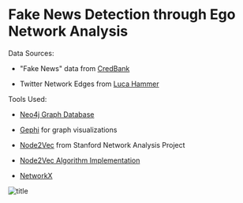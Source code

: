 # Fake News Detection through Ego Network Analysis
Data Sources:

* "Fake News" data from [CredBank](http://compsocial.github.io/CREDBANK-data/)

* Twitter Network Edges from [Luca Hammer](https://github.com/lucahammer)

Tools Used:
* [Neo4j Graph Database](https://neo4j.com/)

* [Gephi](https://gephi.org/) for graph visualizations

* [Node2Vec](https://snap.stanford.edu/node2vec/) from Stanford Network Analysis Project

* [Node2Vec Algorithm Implementation](https://github.com/eliorc/node2vec)

* [NetworkX](https://networkx.github.io/)

![title](https://github.com/briansrebrenik/Final_Project/blob/master/network_screenshots/new2/screenshot_074045.png)
